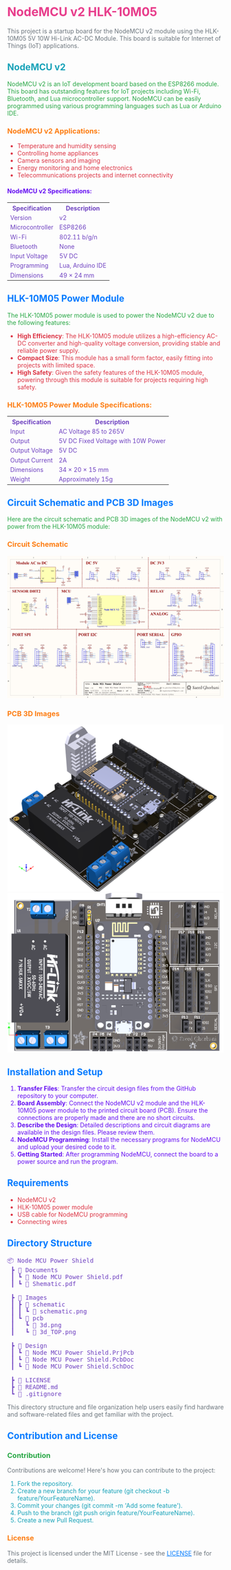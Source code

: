 <!DOCTYPE html>
<html lang="en">
<head>
<meta charset="UTF-8">
<meta name="viewport" content="width=device-width, initial-scale=1.0">

</head>
<body>
<h1 class="fadeIn" style="color: #e83e8c">NodeMCU v2 HLK-10M05</h1>

<p class="fadeIn" style="color: #6c757d">This project is a startup board for the NodeMCU v2 module using the HLK-10M05 5V 10W Hi-Link AC-DC Module. This board is suitable for Internet of Things (IoT) applications.</p>

<h2 class="fadeIn" style="color: #17a2b8">NodeMCU v2</h2>

<p class="fadeIn" style="color: #28a745">NodeMCU v2 is an IoT development board based on the ESP8266 module. This board has outstanding features for IoT projects including Wi-Fi, Bluetooth, and Lua microcontroller support. NodeMCU can be easily programmed using various programming languages such as Lua or Arduino IDE.</p>

<h3 class="fadeIn" style="color: #fd7e14">NodeMCU v2 Applications:</h3>

<ul class="fadeIn" style="color: #dc3545">
  <li>Temperature and humidity sensing</li>
  <li>Controlling home appliances</li>
  <li>Camera sensors and imaging</li>
  <li>Energy monitoring and home electronics</li>
  <li>Telecommunications projects and internet connectivity</li>
</ul>

<h4 class="fadeIn" style="color: #6610f2">NodeMCU v2 Specifications:</h4>

<table class="fadeIn" style="color: #6f42c1">
  <tr>
    <th>Specification</th>
    <th>Description</th>
  </tr>
  <tr>
    <td>Version</td>
    <td>v2</td>
  </tr>
  <tr>
    <td>Microcontroller</td>
    <td>ESP8266</td>
  </tr>
  <tr>
    <td>Wi-Fi</td>
    <td>802.11 b/g/n</td>
  </tr>
  <tr>
    <td>Bluetooth</td>
    <td>None</td>
  </tr>
  <tr>
    <td>Input Voltage</td>
    <td>5V DC</td>
  </tr>
  <tr>
    <td>Programming</td>
    <td>Lua, Arduino IDE</td>
  </tr>
  <tr>
    <td>Dimensions</td>
    <td>49 × 24 mm</td>
  </tr>
</table>

<h2 class="fadeIn" style="color: #007bff">HLK-10M05 Power Module</h2>

<p class="fadeIn" style="color: #28a745">The HLK-10M05 power module is used to power the NodeMCU v2 due to the following features:</p>

<ul class="fadeIn" style="color: #dc3545">
  <li><strong>High Efficiency</strong>: The HLK-10M05 module utilizes a high-efficiency AC-DC converter and high-quality voltage conversion, providing stable and reliable power supply.</li>
  <li><strong>Compact Size</strong>: This module has a small form factor, easily fitting into projects with limited space.</li>
  <li><strong>High Safety</strong>: Given the safety features of the HLK-10M05 module, powering through this module is suitable for projects requiring high safety.</li>
</ul>

<h3 class="fadeIn" style="color: #fd7e14">HLK-10M05 Power Module Specifications:</h3>

<table class="fadeIn" style="color: #6f42c1">
  <tr>
    <th>Specification</th>
    <th>Description</th>
  </tr>
  <tr>
    <td>Input</td>
    <td>AC Voltage 85 to 265V</td>
  </tr>
  <tr>
    <td>Output</td>
    <td>5V DC Fixed Voltage with 10W Power</td>
  </tr>
  <tr>
    <td>Output Voltage</td>
    <td>5V DC</td>
  </tr>
  <tr>
    <td>Output Current</td>
    <td>2A</td>
  </tr>
  <tr>
    <td>Dimensions</td>
    <td>34 × 20 × 15 mm</td>
  </tr>
  <tr>
    <td>Weight</td>
    <td>Approximately 15g</td>
  </tr>
</table>

<h2 class="fadeIn" style="color: #007bff">Circuit Schematic and PCB 3D Images</h2>

<p class="fadeIn" style="color: #28a745">Here are the circuit schematic and PCB 3D images of the NodeMCU v2 with power from the HLK-10M05 module:</p>

<h3 class="fadeIn" style="color: #fd7e14">Circuit Schematic</h3>

<img class="fadeIn" src="Images/Shematic/Shematic.png" alt="Circuit Schematic">

<h3 class="fadeIn" style="color: #fd7e14">PCB 3D Images</h3>

<img class="fadeIn" src="Images/pcb/3d.png" alt="PCB 3D Image">
<img class="fadeIn" src="Images/pcb/3d_Top.png" alt="PCB 3D TOP Image">


<h2 class="fadeIn" style="color: #007bff">Installation and Setup</h2>

<ol class="fadeIn" style="color: #6610f2">
  <li><strong>Transfer Files</strong>: Transfer the circuit design files from the GitHub repository to your computer.</li>
  <li><strong>Board Assembly</strong>: Connect the NodeMCU v2 module and the HLK-10M05 power module to the printed circuit board (PCB). Ensure the connections are properly made and there are no short circuits.</li>
  <li><strong>Describe the Design</strong>: Detailed descriptions and circuit diagrams are available in the design files. Please review them.</li>
  <li><strong>NodeMCU Programming</strong>: Install the necessary programs for NodeMCU and upload your desired code to it.</li>
  <li><strong>Getting Started</strong>: After programming NodeMCU, connect the board to a power source and run the program.</li>
</ol>

<h2 class="fadeIn" style="color: #007bff">Requirements</h2>

<ul class="fadeIn" style="color: #dc3545">
  <li>NodeMCU v2</li>
  <li>HLK-10M05 power module</li>
  <li>USB cable for NodeMCU programming</li>
  <li>Connecting wires</li>
</ul>

<h2 class="fadeIn" style="color: #007bff">Directory Structure</h2>

<pre class="fadeIn" style="color: #6f42c1">
📦 Node MCU Power Shield
 ┣ 📂 Documents
 ┃ ┗ 📜 Node MCU Power Shield.pdf
 ┃ ┗ 📜 Shematic.pdf

 ┣ 📂 Images
 ┃ ┣ 📂 schematic
 ┃ ┃ ┗ 📜 schematic.png
 ┃ ┗ 📂 pcb
 ┃   ┗ 📜 3d.png
 ┃   ┗ 📜 3d_TOP.png

 ┣ 📂 Design
 ┃ ┗ 📜 Node MCU Power Shield.PrjPcb
 ┃ ┗ 📜 Node MCU Power Shield.PcbDoc
 ┃ ┗ 📜 Node MCU Power Shield.SchDoc

 ┣ 📜 LICENSE
 ┣ 📜 README.md
 ┗ 📜 .gitignore
</pre>

<p class="fadeIn" style="color: #6c757d">This directory structure and file organization help users easily find hardware and software-related files and get familiar with the project.</p>

<h2 class="fadeIn" style="color: #007bff">Contribution and License</h2>

<h3 class="fadeIn" style="color: #28a745">Contribution</h3>

<p class="fadeIn" style="color: #6c757d">Contributions are welcome! Here's how you can contribute to the project:</p>

<ol class="fadeIn" style="color: #17a2b8">
  <li>Fork the repository.</li>
  <li>Create a new branch for your feature (git checkout -b feature/YourFeatureName).</li>
  <li>Commit your changes (git commit -m 'Add some feature').</li>
  <li>Push to the branch (git push origin feature/YourFeatureName).</li>
  <li>Create a new Pull Request.</li>
</ol>

<h3 class="fadeIn" style="color: #fd7e14">License</h3>

<p class="fadeIn" style="color: #6c757d">This project is licensed under the MIT License - see the <a href="LICENSE" style="color: #007bff">LICENSE</a> file for details.</p>


</body>
</html>
